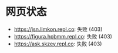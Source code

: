 # 网页状态
- https://jsn.limkon.repl.co: 失败 (403)
- https://figura.hpbmm.repl.co: 失败 (403)
- https://ask.skzey.repl.co: 失败 (403)
